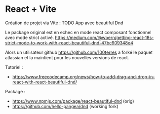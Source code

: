 # React + Vite

Création de projet via Vite : TODO App avec beautiful Dnd

Le package original est en echec en mode react composant fonctionnel avec mode strict activé.
https://medium.com/@wbern/getting-react-18s-strict-mode-to-work-with-react-beautiful-dnd-47bc909348e4

Alors un utilisateur github https://github.com/100terres a forké le paquet atlassian et la maintient pour les nouvelles versions de react.

Tutoriel : 
  - https://www.freecodecamp.org/news/how-to-add-drag-and-drop-in-react-with-react-beautiful-dnd/

Package :
 - https://www.npmjs.com/package/react-beautiful-dnd (orig)
 - https://github.com/hello-pangea/dnd (working fork)
